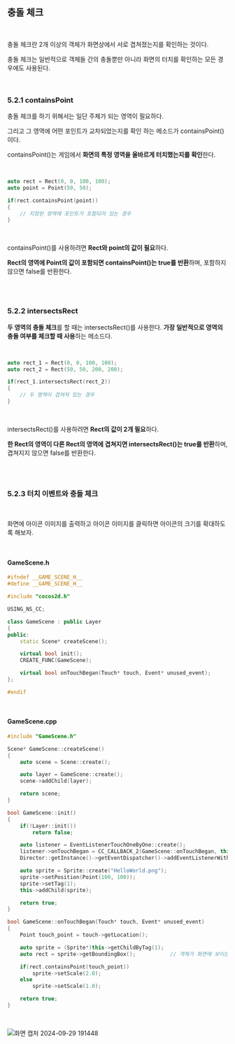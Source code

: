 ## 충돌 체크

</br>

충돌 체크란 2개 이상의 객체가 화면상에서 서로 겹쳐졌는지를 확인하는 것이다.

충돌 체크는 일반적으로 객체들 간의 충돌뿐만 아니라 화면의 터치를 확인하는 모든 경우에도 사용된다.

</br>

### 5.2.1 containsPoint

충돌 체크를 하기 위해서는 일단 주체가 되는 영역이 필요하다.

그리고 그 영역에 어떤 포인트가 교차되었는지를 확인 하는 메소드가 containsPoint()이다.

containsPoint()는 게임에서 **화면의 특정 영역을 올바르게 터치했는지를 확인**한다.

</br>

```C++
auto rect = Rect(0, 0, 100, 100);
auto point = Point(50, 50);

if(rect.containsPoint(point))
{
    // 지정된 영역에 포인트가 포함되어 있는 경우
}
```
</br>

containsPoint()를 사용하려면 **Rect와 point의 값이 필요**하다.

**Rect의 영역에 Point의 값이 포함되면 containsPoint()는 true를 반환**하며, 포함하지 않으면 false를 반환한다.

</br>
</br>

### 5.2.2 intersectsRect

**두 영역의 충돌 체크**를 할 때는 intersectsRect()를 사용한다. **가장 일반적으로 영역의 충돌 여부를 체크할 때 사용**하는 메소드다.

</br>

```C++
auto rect_1 = Rect(0, 0, 100, 100);
auto rect_2 = Rect(50, 50, 200, 200);

if(rect_1.intersectsRect(rect_2))
{
    // 두 영역이 겹쳐져 있는 경우
}
```
</br>

intersectsRect()를 사용하려면 **Rect의 값이 2개 필요**하다.

**한 Rect의 영역이 다른 Rect의 영역에 겹쳐지면 intersectsRect()는 true를 반환**하며, 겹쳐지지 않으면 false를 반환한다.

</br>
</br>

### 5.2.3 터치 이벤트와 충돌 체크

</br>

화면에 아이콘 이미지를 출력하고 아이콘 이미지를 클릭하면 아이콘의 크기를 확대하도록 해보자.

</br>

#### GameScene.h

```C++
#ifndef __GAME_SCENE_H__
#define __GAME_SCENE_H__

#include "cocos2d.h"

USING_NS_CC;

class GameScene : public Layer
{
public:
    static Scene* createScene();

    virtual bool init();
    CREATE_FUNC(GameScene);

    virtual bool onTouchBegan(Touch* touch, Event* unused_event);
};

#endif
```
</br>

#### GameScene.cpp

```C++
#include "GameScene.h"

Scene* GameScene::createScene()
{
    auto scene = Scene::create();

    auto layer = GameScene::create();
    scene->addChild(layer);

    return scene;
}

bool GameScene::init()
{
    if(!Layer::init())
        return false;

    auto listener = EventListenerTouchOneByOne::create();
    listener->onTouchBegan = CC_CALLBACK_2(GameScene::onTouchBegan, this);
    Director::getInstance()->getEventDispatcher()->addEventListenerWithFixedPriority(listener, 1);

    auto sprite = Sprite::create("HelloWorld.png");
    sprite->setPosition(Point(100, 100));
    sprite->setTag(1);
    this->addChild(sprite);

    return true;
}

bool GameScene::onTouchBegan(Touch* touch, Event* unused_event)
{
    Point touch_point = touch->getLocation();

    auto sprite = (Sprite*)this->getChildByTag(1);
    auto rect = sprite->getBoundingBox();           // 객체가 화면에 보이는 영역을 반환

    if(rect.containsPoint(touch_point))
        sprite->setScale(2.0);
    else
        sprite->setScale(1.0);

    return true;
}
```
</br>

![화면 캡처 2024-09-29 191448](https://github.com/user-attachments/assets/495ec74f-589a-4316-915f-d3ff0697f945)
